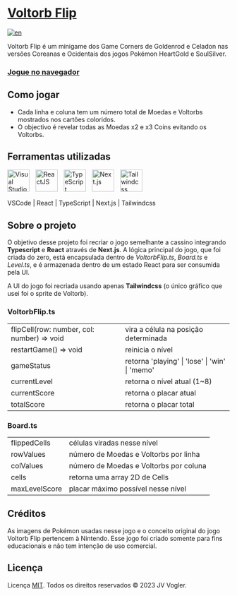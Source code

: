# [Voltorb Flip](https://voltorbflip.vercel.app/)

[![en](https://img.shields.io/badge/README%20in-english-red.svg)](../main/README.md)

Voltorb Flip é um minigame dos Game Corners de Goldenrod e Celadon nas versões Coreanas e Ocidentais dos jogos Pokémon HeartGold e SoulSilver.

### [**Jogue no navegador**](https://voltorbflip.vercel.app/)

## Como jogar

- Cada linha e coluna tem um número total de Moedas e Voltorbs mostrados nos cartões coloridos.
- O objectivo é revelar todas as Moedas x2 e x3 Coins evitando os Voltorbs.

## Ferramentas utilizadas

[<img alt="Visual Studio Code" width="50px" style="padding-right: 10px" src="https://cdn.jsdelivr.net/gh/devicons/devicon/icons/vscode/vscode-original.svg" />](https://code.visualstudio.com/ 'Visual Studio Code')
[<img  alt="ReactJS" width="50px" style="padding-right: 10px" src="https://cdn.jsdelivr.net/gh/devicons/devicon/icons/react/react-original-wordmark.svg" />](https://reactjs.org/ 'ReactJS')
[<img  alt="TypeScript" width="50px" style="padding-right: 10px" src="https://cdn.jsdelivr.net/gh/devicons/devicon/icons/typescript/typescript-original.svg" />](https://www.typescriptlang.org/ 'TypeScript')
[<img  alt="Next.js" width="50px" style="padding-right: 10px" src="https://cdn.jsdelivr.net/gh/devicons/devicon/icons/nextjs/nextjs-original.svg" />](https://nextjs.org/ 'Next.js')
[<img  alt="Tailwindcss" width="50px" style="padding-right: 10px" src="https://cdn.jsdelivr.net/gh/devicons/devicon/icons/tailwindcss/tailwindcss-plain.svg" />](https://tailwindcss.com/ 'Tailwindcss')

VSCode | React | TypeScript | Next.js | Tailwindcss

## Sobre o projeto

O objetivo desse projeto foi recriar o jogo semelhante a cassino integrando **Typescript** e **React** através de **Next.js**. A lógica principal do jogo, que foi criada do zero, está encapsulada dentro de _VoltorbFlip.ts_, _Board.ts_ e _Level.ts_, e é armazenada dentro de um estado React para ser consumida pela UI.

A UI do jogo foi recriada usando apenas **Tailwindcss** (o único gráfico que usei foi o sprite de Voltorb).

### **VoltorbFlip.ts**

<table>
<tr>
<td>
flipCell(row: number, col: number) => void
</td>
<td>
 vira a célula na posição determinada
</td>
</tr>

<tr>
<td>
restartGame() => void
</td>
<td>
 reinicia o nível
</td>
</tr>

<tr>
<td>
gameStatus
</td>
<td>
 retorna 'playing' | 'lose' | 'win' | 'memo'
</td>
</tr>

<tr>
<td>
currentLevel
</td>
<td>
 retorna o nível atual (1~8)
</td>
</tr>

<tr>
<td>
currentScore
</td>
<td>
 retorna o placar atual
</td>
</tr>

<tr>
<td>
totalScore
</td>
<td>
 retorna o placar total
</td>
</tr>

</table>

### **Board.ts**

<table>
<tr>
<td>
flippedCells
</td>
<td>
 células viradas nesse nível
</td>
</tr>

<tr>
<td>
rowValues
</td>
<td>
 número de Moedas e Voltorbs por linha
</td>
</tr>

<tr>
<td>
colValues
</td>
<td>
 número de Moedas e Voltorbs por coluna
</td>
</tr>

<tr>
<td>
cells
</td>
<td>
 retorna uma array 2D de Cells
</td>
</tr>

<tr>
<td>
maxLevelScore
</td>
<td>
 placar máximo possível nesse nível
</td>
</tr>

</table>

## Créditos

As imagens de Pokémon usadas nesse jogo e o conceito original do jogo Voltorb Flip pertencem à Nintendo. Esse jogo foi criado somente para fins educacionais e não tem intenção de uso comercial.

## Licença

Licença [MIT](https://choosealicense.com/licenses/mit/).
Todos os direitos reservados &copy; 2023 JV Vogler.
